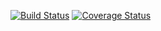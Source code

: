 [![Build Status](https://travis-ci.org/mluukkai/ohtutesti16.svg?branch=master)](https://travis-ci.org/mluukkai/ohtutesti16)
[![Coverage Status](https://coveralls.io/repos/github/antero71/ohtu-viikko1/badge.svg?branch=master)](https://coveralls.io/github/antero71/ohtu-viikko1?branch=master)

